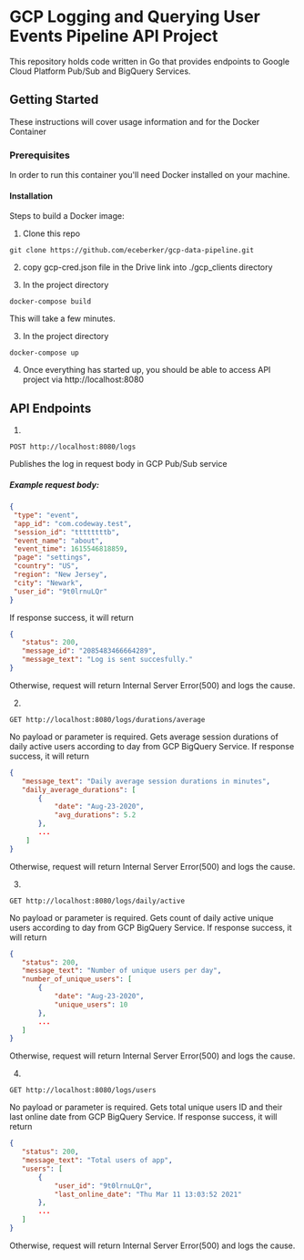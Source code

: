 # GCP Logging and Querying User Events Pipeline API Project

This repository holds code written in Go that provides endpoints to Google Cloud Platform Pub/Sub and BigQuery Services.

## Getting Started

These instructions will cover usage information and for the Docker Container

### Prerequisites

In order to run this container you'll need Docker installed on your machine.

#### Installation

Steps to build a Docker image:

1. Clone this repo

```
git clone https://github.com/eceberker/gcp-data-pipeline.git
```
2. copy gcp-cred.json file in the Drive link into ./gcp_clients directory 

3. In the project directory 

```
docker-compose build
```
This will take a few minutes.

3. In the project directory

```
docker-compose up
```

4. Once everything has started up, you should be able to access API project via http://localhost:8080

##  API Endpoints

1. 
```
POST http://localhost:8080/logs
```
Publishes the log in request body in GCP Pub/Sub service

##### Example request body:
 ```json
{
  "type": "event",
  "app_id": "com.codeway.test",
  "session_id": "ttttttttb",
  "event_name": "about",
  "event_time": 1615546818859,
  "page": "settings",
  "country": "US",
  "region": "New Jersey",
  "city": "Newark",
  "user_id": "9t0lrnuLQr"
}
```
If response success, it will return 
 ```json
{
    "status": 200,
    "message_id": "2085483466664289",
    "message_text": "Log is sent succesfully."
}
```
Otherwise, request will return Internal Server Error(500) and logs the cause.

2. 
```
GET http://localhost:8080/logs/durations/average
```
No payload or parameter is required.
Gets average session durations of daily active users according to day from GCP BigQuery Service.
If response success, it will return 
 ```json
{
    "message_text": "Daily average session durations in minutes",
    "daily_average_durations": [
        {
            "date": "Aug-23-2020",
            "avg_durations": 5.2
        },
        ...
     ]
}    
```
Otherwise, request will return Internal Server Error(500) and logs the cause.

3. 
```
GET http://localhost:8080/logs/daily/active
```
No payload or parameter is required.
Gets count of daily active unique users according to day from GCP BigQuery Service.
If response success, it will return 
 ```json
{
    "status": 200,
    "message_text": "Number of unique users per day",
    "number_of_unique_users": [
        {
            "date": "Aug-23-2020",
            "unique_users": 10
        },
        ...
    ]    
}
```
Otherwise, request will return Internal Server Error(500) and logs the cause.

4. 
```
GET http://localhost:8080/logs/users
```
No payload or parameter is required.
Gets total unique users ID and their last online date from GCP BigQuery Service.
If response success, it will return 
 ```json
{
    "status": 200,
    "message_text": "Total users of app",
    "users": [
        {
            "user_id": "9t0lrnuLQr",
            "last_online_date": "Thu Mar 11 13:03:52 2021"
        },
        ...
    ]
}        
```
Otherwise, request will return Internal Server Error(500) and logs the cause.


